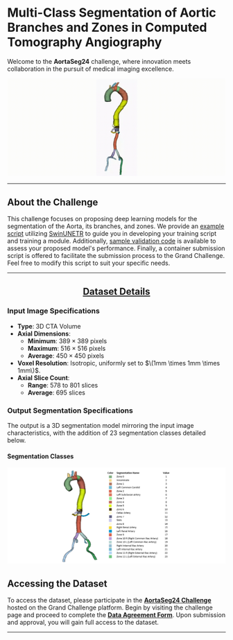 <h1>Multi-Class Segmentation of Aortic Branches and Zones in Computed Tomography Angiography</h1>

Welcome to the **AortaSeg24** challenge, where innovation meets collaboration in the pursuit of medical imaging excellence.

![Segmentation Demo](./assets/segmentation_demo.gif)


---

<h2>About the Challenge</h2>

This challenge focuses on proposing deep learning models for the segmentation of the Aorta, its branches, and zones. We provide an [example script](https://github.com/ImranNust/AortaSeg24_Duplicate/tree/main/training) utilizing [SwinUNETR](https://arxiv.org/abs/2201.01266) to guide you in developing your training script and training a module. Additionally, [sample validation code](https://github.com/ImranNust/AortaSeg24_Duplicate/tree/main/validation) is available to assess your proposed model's performance. Finally, a container submission script is offered to facilitate the submission process to the Grand Challenge. Feel free to modify this script to suit your specific needs.

---

<h2><u><center> Dataset Details </center></u></h2>

### Input Image Specifications
- **Type**: 3D CTA Volume
- **Axial Dimensions**: 
  - **Minimum**: $389\times389$ pixels
  - **Maximum**: $516\times516$ pixels
  - **Average**: $450\times450$ pixels
- **Voxel Resolution**: Isotropic, uniformly set to $\(1mm \times 1mm \times 1mm\)$.
- **Axial Slice Count**: 
  - **Range**: 578 to 801 slices
  - **Average**: 695 slices

### Output Segmentation Specifications
The output is a 3D segmentation model mirroring the input image characteristics, with the addition of 23 segmentation classes detailed below.

#### Segmentation Classes

![Details of the Segmentation Labels](assets/Segmentation_Details.PNG)

## Accessing the Dataset

To access the dataset, please participate in the **[AortaSeg24 Challenge](https://aortaseg24.grand-challenge.org/)** hosted on the Grand Challenge platform. Begin by visiting the challenge page and proceed to complete the **[Data Agreement Form](https://aortaseg24.grand-challenge.org/dataset-access-information/)**. Upon submission and approval, you will gain full access to the dataset.

---
